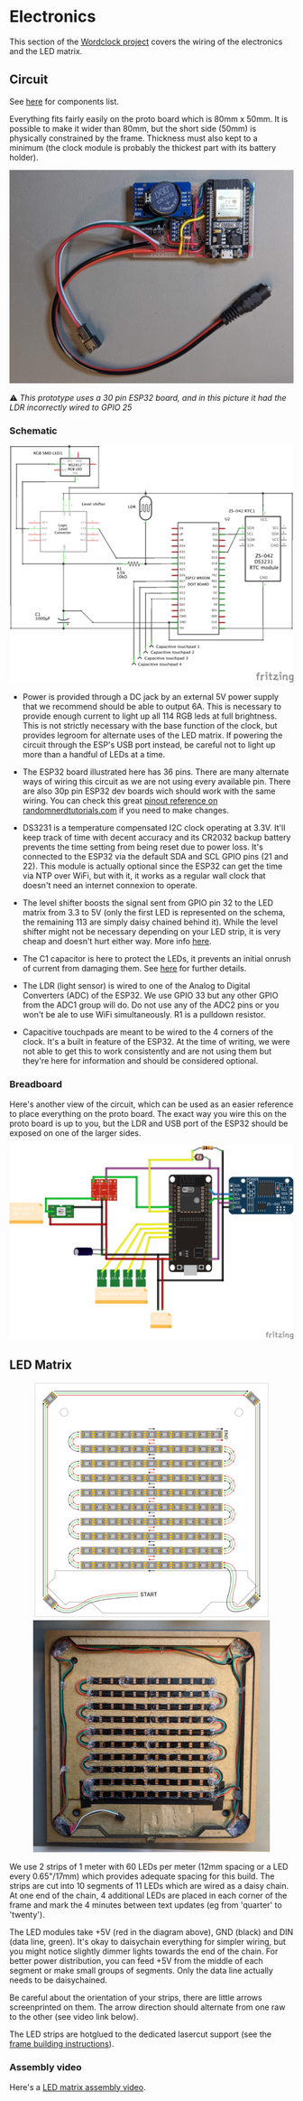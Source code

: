 # Electronics

This section of the [Wordclock project](../../README.md) covers the wiring of the electronics and the LED matrix.

## Circuit

See [here](../../README.md#bill-of-materials) for components list. 

Everything fits fairly easily on the proto board which is 80mm x 50mm. It is possible to make it wider than 80mm, but the short side (50mm) is physically constrained by the frame. Thickness must also kept to a minimum (the clock module is probably the thickest part with its battery holder).

<p align="center">
<img src="images/prototype.jpg">
</p>

:warning: _This prototype uses a 30 pin ESP32 board, and in this picture it had the LDR incorrectly wired to GPIO 25_

### Schematic

<p align="center">
<img src="images/wordclock_schem.png">
</p>

- Power is provided through a DC jack by an external 5V power supply that we recommend should be able to output 6A. This is necessary to provide enough current to light up all 114 RGB leds at full brightness. This is not strictly necessary with the base function of the clock, but provides legroom for alternate uses of the LED matrix. If powering the circuit through the ESP's USB port instead, be careful not to light up more than a handful of LEDs at a time.

- The ESP32 board illustrated here has 36 pins. There are many alternate ways of wiring this circuit as we are not using every available pin. There are also 30p pin ESP32 dev boards wich should work with the same wiring. You can check this great [pinout reference on randomnerdtutorials.com](https://randomnerdtutorials.com/esp32-pinout-reference-gpios/) if you need to make changes. 

- DS3231 is a temperature compensated I2C clock operating at 3.3V. It'll keep track of time with decent accuracy and its CR2032 backup battery prevents the time setting from being reset due to power loss. It's connected to the ESP32 via the default SDA and SCL GPIO pins (21 and 22). This module is actually optional since the ESP32 can get the time via NTP over WiFi, but with it, it works as a regular wall clock that doesn't need an internet connexion to operate.

- The level shifter boosts the signal sent from GPIO pin 32 to the LED matrix from 3.3 to 5V (only the first LED is represented on the schema, the remaining 113 are simply daisy chained behind it). While the level shifter might not be necessary depending on your LED strip, it is very cheap and doesn't hurt either way. More info [here](https://learn.adafruit.com/neopixel-levelshifter/shifting-levels).

- The C1 capacitor is here to protect the LEDs, it prevents an initial onrush of current from damaging them. See [here](https://learn.adafruit.com/adafruit-neopixel-uberguide/powering-neopixels) for further details.

- The LDR (light sensor) is wired to one of the Analog to Digital Converters (ADC) of the ESP32. We use GPIO 33 but any other GPIO from the ADC1 group will do. Do not use any of the ADC2 pins or you won't be ale to use WiFi simultaneously. R1 is a pulldown resistor.

- Capacitive touchpads are meant to be wired to the 4 corners of the clock. It's a built in feature of the ESP32. At the time of writing, we were not able to get this to work consistently and are not using them but they're here for information and should be considered optional.

### Breadboard

Here's another view of the circuit, which can be used as an easier reference to place everything on the proto board. The exact way you wire this on the proto board is up to you, but the LDR and USB port of the ESP32 should be exposed on one of the larger sides.

<p align="center">
<img src="images/wordclock_bb.png">
</p>

## LED Matrix

<p align="center">
<img src="images/wiring.png" width="420">
<img src="images/led-matrix.jpg" width="420">
</p>

We use 2 strips of 1 meter with 60 LEDs per meter (12mm spacing or a LED every 0.65"/17mm) which provides adequate spacing for this build. The strips are cut into 10 segments of 11 LEDs which are wired as a daisy chain. At one end of the chain, 4 additional LEDs are placed in each corner of the frame and mark the 4 minutes between text updates (eg from 'quarter' to 'twenty').

The LED modules take +5V (red in the diagram above), GND (black) and DIN (data line, green). It's okay to daisychain everything for simpler wiring, but you might notice slightly dimmer lights towards the end of the chain. For better power distribution, you can feed +5V from the middle of each segment or make small groups of segments. Only the data line actually needs to be daisychained.

Be careful about the orientation of your strips, there are little arrows screenprinted on them. The arrow direction should alternate from one raw to the other (see video link below).

The LED strips are hotglued to the dedicated lasercut support (see the [frame building instructions](../frame/README.md)).

### Assembly video

Here's a [LED matrix assembly video](https://youtu.be/uqOhGHvoc6M).